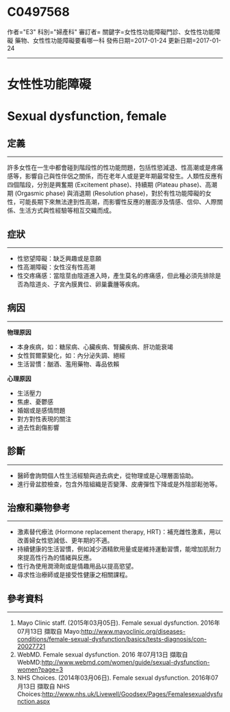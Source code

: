 # C0497568
作者="E3"
科別="婦產科"
審訂者=
關鍵字=女性性功能障礙門診、女性性功能障礙 藥物、女性性功能障礙要看哪一科
發佈日期=2017-01-24
更新日期=2017-01-24

----------
# 女性性功能障礙
# Sexual dysfunction, female
## 定義
----------

許多女性在一生中都會碰到階段性的性功能問題，包括性慾減退、性高潮或是疼痛感等，影響自己與性伴侶之關係，而在老年人或是更年期最常發生。人類性反應有四個階段，分別是興奮期 (Excitement phase)、持續期 (Plateau phase)、高潮期 (Orgasmic phase) 與消退期 (Resolution phase)，對於有性功能障礙的女性，可能長期下來無法達到性高潮，而影響性反應的層面涉及情感、信仰、人際關係、生活方式與性經驗等相互交織而成。

## 症狀
----------
- 性慾望障礙：缺乏興趣或是意願
- 性高潮障礙：女性沒有性高潮
- 性交疼痛感：當陰莖由陰道進入時，產生莫名的疼痛感，但此種必須先排除是否為陰道炎、子宮內膜異位、卵巢囊腫等疾病。
## 病因
----------

**物理原因**

- 本身疾病，如：糖尿病、心臟疾病、腎臟疾病、肝功能衰竭
- 女性賀爾蒙變化，如：內分泌失調、絕經
- 生活習慣：酗酒、濫用藥物、毒品依賴

**心理原因**

- 生活壓力
- 焦慮、憂鬱感
- 婚姻或是感情問題
- 對方對性表現的關注
- 過去性創傷影響
## 診斷
----------
- 醫師會詢問個人性生活經驗與過去病史，從物理或是心理層面協助。
- 進行骨盆腔檢查，包含外陰組織是否變薄、皮膚彈性下降或是外陰部鬆弛等。
## 治療和藥物參考
----------
- 激素替代療法 (Hormone replacement therapy, HRT)：補充雌性激素，用以改善婦女性慾減低、更年期的不適。
- 持續健康的生活習慣，例如減少酒精飲用量或是維持運動習慣，能增加肌耐力來提高性行為的情緒與反應。
- 性行為使用潤滑劑或是情趣用品以提高慾望。
- 尋求性治療師或是接受性健康之相關課程。
## 參考資料
----------
1. Mayo Clinic staff. (2015年03月05日). Female sexual dysfunction. 2016年07月13日 擷取自 Mayo:http://www.mayoclinic.org/diseases-conditions/female-sexual-dysfunction/basics/tests-diagnosis/con-20027721
2. WebMD. Female sexual dysfunction. 2016 年07月13日 擷取自 WebMD:http://www.webmd.com/women/guide/sexual-dysfunction-women?page=3
3. NHS Choices. (2014年03月06日). Female sexual dysfunction. 2016年07月13日 擷取自 NHS Choices:http://www.nhs.uk/Livewell/Goodsex/Pages/Femalesexualdysfunction.aspx



## 



